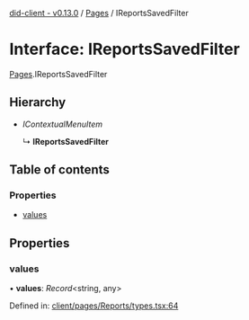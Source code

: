 [did-client - v0.13.0](../README.md) / [Pages](../modules/pages.md) / IReportsSavedFilter

# Interface: IReportsSavedFilter

[Pages](../modules/pages.md).IReportsSavedFilter

## Hierarchy

* *IContextualMenuItem*

  ↳ **IReportsSavedFilter**

## Table of contents

### Properties

- [values](pages.ireportssavedfilter.md#values)

## Properties

### values

• **values**: *Record*<string, any\>

Defined in: [client/pages/Reports/types.tsx:64](https://github.com/Puzzlepart/did/blob/dev/client/pages/Reports/types.tsx#L64)
